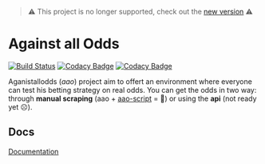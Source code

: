 > :warning: This project is no longer supported, check out the [new version](https://github.com/S1M0N38/soccerapi) :warning:

# Against all Odds

[![Build Status](https://travis-ci.com/S1M0N38/aao.svg?branch=master)](https://travis-ci.com/S1M0N38/aao)
[![Codacy Badge](https://api.codacy.com/project/badge/Grade/532fdff9c78044a5af60730a88cea6b4)](https://www.codacy.com/app/S1M0N38/aao?utm_source=github.com&amp;utm_medium=referral&amp;utm_content=S1M0N38/aao&amp;utm_campaign=Badge_Grade)
[![Codacy Badge](https://api.codacy.com/project/badge/Coverage/532fdff9c78044a5af60730a88cea6b4)](https://www.codacy.com/app/S1M0N38/aao?utm_source=github.com&utm_medium=referral&utm_content=S1M0N38/aao&utm_campaign=Badge_Coverage)

Aganistallodds (*aao*) project aim to offert an environment where everyone 
can test his betting strategy on real odds.
You can get the odds in two way: through **manual scraping**
(aao + [aao-script](https://github.com/S1M0N38/aao-script) = 🚀)
or using the **api** (not ready yet ☹️).


## Docs
[Documentation](https://s1m0n38.github.io/aao/)
